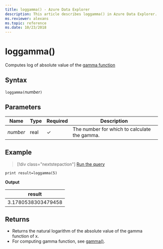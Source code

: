 ```yaml
---
title: loggamma() - Azure Data Explorer
description: This article describes loggamma() in Azure Data Explorer.
ms.reviewer: alexans
ms.topic: reference
ms.date: 10/23/2018
---
```

# loggamma()

Computes log of absolute value of the [gamma function](https://en.wikipedia.org/wiki/Gamma_function)

## Syntax

`loggamma(`*number*`)`

## Parameters

| Name | Type | Required | Description |
|--|--|--|--|
|*number*| real | &check; | The number for which to calculate the gamma.|

## Example

> [!div class="nextstepaction"]
> <a href="https://dataexplorer.azure.com/clusters/help/databases/Samples?query=H4sIAAAAAAAAAysoyswrUShKLS7NKbHNyU9PT8zNTdQw1QQAjpO9/xgAAAA=" target="_blank">Run the query</a>

```kusto
print result=loggamma(5)
```

**Output**

|result|
|--|
|3.1780538303479458|

## Returns

* Returns the natural logarithm of the absolute value of the gamma function of x.
* For computing gamma function, see [gamma()](gammafunction.md).
